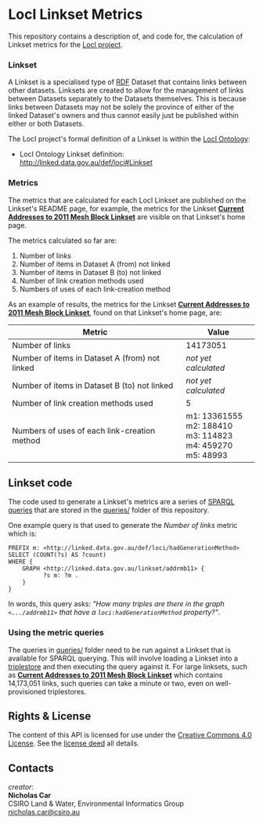 # LocI Linkset Metrics

This repository contains a description of, and code for, the calculation of Linkset metrics for the [LocI project](http://locationindex.org/).

### Linkset
A Linkset is a specialised type of [RDF](https://www.w3.org/2001/sw/wiki/RDF) Dataset that contains links between other datasets. Linksets are created to allow for the management of links between Datasets separately to the Datasets themselves. This is because links between Datasets may not be solely the province of either of the linked Dataset's owners and thus cannot easily just be published within either or both Datasets.

The LocI project's formal definition of a Linkset is within the [LocI Ontology](http://linked.data.gov.au/def/loci):

* LocI Ontology Linkset definition: <http://linked.data.gov.au/def/loci#Linkset>

### Metrics
The metrics that are calculated for each LocI Linkset are published on the Linkset's README page, for example, the metrics for the Linkset **[Current Addresses to 2011 Mesh Block Linkset](https://github.com/CSIRO-enviro-informatics/addrmb11-linkset)** are visible on that Linkset's home page.

The metrics calculated so far are:

1. Number of links
2. Number of items in Dataset A (from) not linked
3. Number of items in Dataset B (to) not linked
4. Number of link creation methods used
5. Numbers of uses of each link-creation method

As an example of results, the metrics for the Linkset **[Current Addresses to 2011 Mesh Block Linkset](https://github.com/CSIRO-enviro-informatics/addrmb11-linkset)**, found on that Linkset's home page, are:

**Metric** | **Value**
-- | --
Number of links | 14173051
Number of items in Dataset A (from) not linked | *not yet calculated*
Number of items in Dataset B (to) not linked | *not yet calculated*
Number of link creation methods used | 5
Numbers of uses of each link-creation method | m1: 13361555<br />m2: 188410<br />m3: 114823<br />m4: 459270<br />m5: 48993


## Linkset code
The code used to generate a Linkset's metrics are a series of [SPARQL queries](https://www.w3.org/TR/sparql11-overview/) that are stored in the [queries/](queries/) folder of this repository.

One example query is that used to generate the *Number of links* metric which is:

```
PREFIX m: <http://linked.data.gov.au/def/loci/hadGenerationMethod>
SELECT (COUNT(?s) AS ?count)
WHERE {
    GRAPH <http://linked.data.gov.au/linkset/addrmb11> {
		  ?s m: ?m .
    }
}
```
In words, this query asks: *"How many triples are there in the graph `<.../addrmb11>` that have a `loci:hadGenerationMethod` property?"*.

### Using the metric queries
The queries in [queries/](queries/) folder need to be run against a Linkset that is available for SPARQL querying. This will involve loading a Linkset into a [triplestore](https://en.wikipedia.org/wiki/Triplestore) and then executing the query against it. For large linksets, such as **[Current Addresses to 2011 Mesh Block Linkset](https://github.com/CSIRO-enviro-informatics/addrmb11-linkset)** which contains 14,173,051 links, such queries can take a minute or two, even on well-provisioned triplestores.


## Rights & License
The content of this API is licensed for use under the [Creative Commons 4.0 License](https://creativecommons.org/licenses/by/4.0/). See the [license deed](LICENSE) all details.


## Contacts
*creator*:  
**Nicholas Car**  
CSIRO Land & Water, Environmental Informatics Group  
<nicholas.car@csiro.au>  
